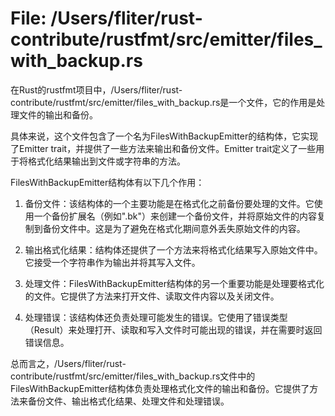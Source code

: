# File: /Users/fliter/rust-contribute/rustfmt/src/emitter/files_with_backup.rs

在Rust的rustfmt项目中，/Users/fliter/rust-contribute/rustfmt/src/emitter/files_with_backup.rs是一个文件，它的作用是处理文件的输出和备份。

具体来说，这个文件包含了一个名为FilesWithBackupEmitter的结构体，它实现了Emitter trait，并提供了一些方法来输出和备份文件。Emitter trait定义了一些用于将格式化结果输出到文件或字符串的方法。

FilesWithBackupEmitter结构体有以下几个作用：

1. 备份文件：该结构体的一个主要功能是在格式化之前备份要处理的文件。它使用一个备份扩展名（例如".bk"）来创建一个备份文件，并将原始文件的内容复制到备份文件中。这是为了避免在格式化期间意外丢失原始文件的内容。

2. 输出格式化结果：结构体还提供了一个方法来将格式化结果写入原始文件中。它接受一个字符串作为输出并将其写入文件。

3. 处理文件：FilesWithBackupEmitter结构体的另一个重要功能是处理要格式化的文件。它提供了方法来打开文件、读取文件内容以及关闭文件。

4. 处理错误：该结构体还负责处理可能发生的错误。它使用了错误类型（Result）来处理打开、读取和写入文件时可能出现的错误，并在需要时返回错误信息。

总而言之，/Users/fliter/rust-contribute/rustfmt/src/emitter/files_with_backup.rs文件中的FilesWithBackupEmitter结构体负责处理格式化文件的输出和备份。它提供了方法来备份文件、输出格式化结果、处理文件和处理错误。

